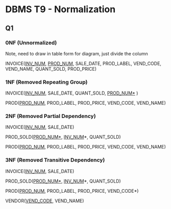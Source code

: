 # DBMS T9 - Normalization

## Q1

### 0NF (Unnormalized)

Note, need to draw in table form for diagram, just divide the column

INVOICE(<u>INV_NUM</u>, <u>PROD_NUM</u>, SALE_DATE, PROD_LABEL, VEND_CODE, VEND_NAME, QUANT_SOLD, PROD_PRICE)

### 1NF (Removed Repeating Group)

INVOICE(<u>INV_NUM</u>, SALE_DATE, QUANT_SOLD, <u>PROD_NUM*</u> )

PROD(<u>PROD_NUM</u>, PROD_LABEL, PROD_PRICE, VEND_CODE, VEND_NAME)



### 2NF (Removed Partial Dependency)

INVOICE(<u>INV_NUM</u>, SALE_DATE)

PROD_SOLD(<u>PROD_NUM*</u>, <u>INV_NUM</u>*, QUANT_SOLD)

PROD(<u>PROD_NUM</u>, PROD_LABEL, PROD_PRICE, VEND_CODE, VEND_NAME)



### 3NF (Removed Transitive Dependency)

INVOICE(<u>INV_NUM</u>, SALE_DATE)

PROD_SOLD(<u>PROD_NUM*</u>, <u>INV_NUM</u>*, QUANT_SOLD)

PROD(<u>PROD_NUM</u>, PROD_LABEL, PROD_PRICE, VEND_CODE*)

VENDOR(<u>VEND_CODE</u>, VEND_NAME)